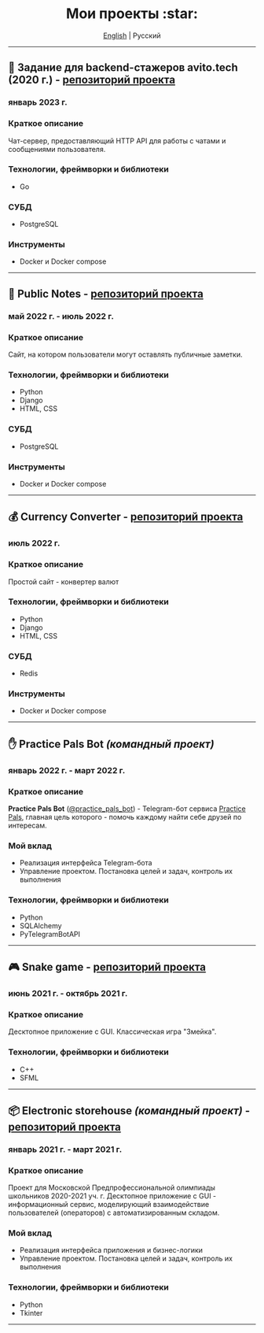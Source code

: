 <h1 align="center">Мои проекты :star:</h1>

<p align="center">
<a href="./PROJECTS.md">English</a> | Русский
</p>

<hr>

## :email: Задание для backend-стажеров avito.tech (2020 г.) - [репозиторий проекта](https://github.com/Yu-Leo/avito-tech-backend-trainee-2020)
### январь 2023 г.

### Краткое описание
Чат-сервер, предоставляющий HTTP API для работы с чатами и сообщениями пользователя.

### Технологии, фреймворки и библиотеки
- Go

### СУБД
- PostgreSQL

### Инструменты
- Docker и Docker compose

<hr>

## :pencil: Public Notes - [репозиторий проекта](https://github.com/Yu-Leo/public-notes)
### май 2022 г. - июль 2022 г.

### Краткое описание
Сайт, на котором пользователи могут оставлять публичные заметки.

### Технологии, фреймворки и библиотеки
- Python
- Django
- HTML, CSS

### СУБД
- PostgreSQL

### Инструменты
- Docker и Docker compose

<hr>

## :moneybag: Currency Converter - [репозиторий проекта](https://github.com/Yu-Leo/currency-converter)
### июль 2022 г.

### Краткое описание
Простой сайт - конвертер валют

### Технологии, фреймворки и библиотеки
- Python
- Django
- HTML, CSS

### СУБД
- Redis

### Инструменты
- Docker и Docker compose

<hr>

## :hand: Practice Pals Bot _(командный проект)_
### январь 2022 г. - март 2022 г.

### Краткое описание
**Practice Pals Bot** ([@practice_pals_bot](https://t.me/practice_pals_bot)) - Telegram-бот сервиса [Practice Pals](https://t.me/practicepals), главная цель которого - помочь каждому найти себе друзей по интересам.

### Мой вклад
- Реализация интерфейса Telegram-бота
- Управление проектом. Постановка целей и задач, контроль их выполнения


### Технологии, фреймворки и библиотеки
- Python
- SQLAlchemy
- PyTelegramBotAPI

<hr>

## :video_game: Snake game - [репозиторий проекта](https://github.com/Yu-Leo/snake-game)
### июнь 2021 г. - октябрь 2021 г.

### Краткое описание
Десктопное приложение с GUI. Классическая игра "Змейка".

### Технологии, фреймворки и библиотеки
- С++
- SFML

<hr>

## :package: Electronic storehouse _(командный проект)_ - [репозиторий проекта](https://github.com/W-A-L-L-3/electronic-storehouse) 
### январь 2021 г. - март 2021 г.

### Краткое описание
Проект для Московской Предпрофессиональной олимпиады школьников 2020-2021 уч. г.
Десктопное приложение с GUI - информационный сервис, моделирующий взаимодействие пользователей (операторов) с автоматизированным складом.

### Мой вклад
- Реализация интерфейса приложения и бизнес-логики
- Управление проектом. Постановка целей и задач, контроль их выполнения

### Технологии, фреймворки и библиотеки
- Python
- Tkinter

<hr>
